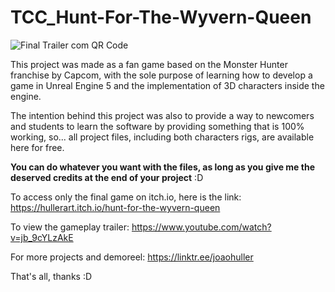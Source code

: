 # TCC_Hunt-For-The-Wyvern-Queen

![Final Trailer com QR Code](https://github.com/jaohuller/TCC_Hunt-For-The-Wyvern-Queen/assets/45441340/b21b31e4-b3ec-43a2-9779-606ae6d6e706)

This project was made as a fan game based on the Monster Hunter franchise by Capcom, with the sole purpose of learning how to develop a game in Unreal Engine 5 and the implementation of 3D characters inside the engine. 

The intention behind this project was also to provide a way to newcomers and students to learn the software by providing something that is 100% working, so... all project files, including both characters rigs, are available here for free.

**You can do whatever you want with the files, as long as you give me the deserved credits at the end of your project** :D

To access only the final game on itch.io, here is the link: https://hullerart.itch.io/hunt-for-the-wyvern-queen

To view the gameplay trailer: https://www.youtube.com/watch?v=jb_9cYLzAkE

For more projects and demoreel: https://linktr.ee/joaohuller



That's all, thanks :D

